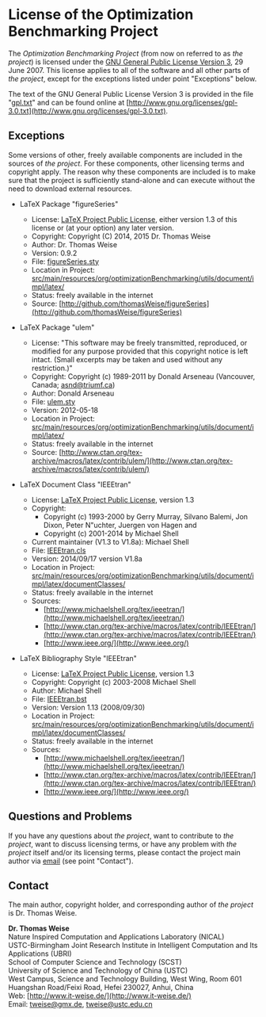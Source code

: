 License of the Optimization Benchmarking Project
================================================

The *Optimization Benchmarking Project* (from now on referred to
as *the project*) is licensed under the
[GNU General Public License Version 3](http://www.gnu.org/licenses/gpl-3.0-standalone.html), 29 June 2007.
This license applies to all of the software and all other parts of
*the project*, except for the exceptions listed under point
"Exceptions" below.

The text of the GNU General Public License Version 3 is provided in the
file "[gpl.txt](http://github.com/optimizationBenchmarking/optimizationBenchmarking/blob/master/gpl.txt)" and can be found online at
[http://www.gnu.org/licenses/gpl-3.0.txt](http://www.gnu.org/licenses/gpl-3.0.txt).

Exceptions
----------
Some versions of other, freely available components are included in the
sources of *the project*. For these components, other licensing terms
and copyright apply. The reason why these components are included is to
make sure that the project is sufficiently stand-alone and can execute
without the need to download external resources. 

* LaTeX Package "figureSeries"
    - License: [LaTeX Project Public License](http://www.latex-project.org/lppl.txt), either version 1.3 of this
      license or (at your option) any later version.
    - Copyright: Copyright (C) 2014, 2015 Dr. Thomas Weise
    - Author: Dr. Thomas Weise
    - Version: 0.9.2
    - File: [figureSeries.sty](http://github.com/optimizationBenchmarking/optimizationBenchmarking/tree/master/src/main/resources/org/optimizationBenchmarking/utils/document/impl/latex/figureSeries.sty)
    - Location in Project: [src/main/resources/org/optimizationBenchmarking/utils/document/impl/latex/](http://github.com/optimizationBenchmarking/optimizationBenchmarking/tree/master/src/main/resources/org/optimizationBenchmarking/utils/document/impl/latex/)
    - Status: freely available in the internet
    - Source: [http://github.com/thomasWeise/figureSeries](http://github.com/thomasWeise/figureSeries)
  
* LaTeX Package "ulem"
   - License: "This software may be freely transmitted, reproduced, or modified for any purpose provided that this copyright notice is left intact. (Small excerpts may be taken and used without any restriction.)"
   - Copyright: Copyright (c) 1989-2011 by Donald Arseneau (Vancouver, Canada; asnd@triumf.ca)
   - Author: Donald Arseneau
   - File: [ulem.sty](http://github.com/optimizationBenchmarking/optimizationBenchmarking/tree/master/src/main/resources/org/optimizationBenchmarking/utils/document/impl/latex/ulem.sty)
   - Version: 2012-05-18
   - Location in Project: [src/main/resources/org/optimizationBenchmarking/utils/document/impl/latex/](http://github.com/optimizationBenchmarking/optimizationBenchmarking/tree/master/src/main/resources/org/optimizationBenchmarking/utils/document/impl/latex/)
   - Status: freely available in the internet
   - Source: [http://www.ctan.org/tex-archive/macros/latex/contrib/ulem/](http://www.ctan.org/tex-archive/macros/latex/contrib/ulem/)

* LaTeX Document Class "IEEEtran"
   - License: [LaTeX Project Public License](http://www.latex-project.org/lppl.txt), version 1.3
   - Copyright:
     + Copyright (c) 1993-2000 by Gerry Murray, Silvano Balemi, Jon Dixon, Peter N"uchter, Juergen von Hagen and
     + Copyright (c) 2001-2014 by Michael Shell
   - Current maintainer (V1.3 to V1.8a): Michael Shell
   - File: [IEEEtran.cls](http://github.com/optimizationBenchmarking/optimizationBenchmarking/tree/master/src/main/resources/org/optimizationBenchmarking/utils/document/impl/latex/documentClasses/IEEEtran.cls)
   - Version: 2014/09/17 version V1.8a
   - Location in Project: [src/main/resources/org/optimizationBenchmarking/utils/document/impl/latex/documentClasses/](http://github.com/optimizationBenchmarking/optimizationBenchmarking/tree/master/src/main/resources/org/optimizationBenchmarking/utils/document/impl/latex/documentClasses/)
   - Status: freely available in the internet
   - Sources:
       + [http://www.michaelshell.org/tex/ieeetran/](http://www.michaelshell.org/tex/ieeetran/)
       + [http://www.ctan.org/tex-archive/macros/latex/contrib/IEEEtran/](http://www.ctan.org/tex-archive/macros/latex/contrib/IEEEtran/)
       + [http://www.ieee.org/](http://www.ieee.org/)
   
* LaTeX Bibliography Style "IEEEtran"
   - License: [LaTeX Project Public License](http://www.latex-project.org/lppl.txt), version 1.3
   - Copyright: Copyright (c) 2003-2008 Michael Shell
   - Author: Michael Shell
   - File: [IEEEtran.bst](http://github.com/optimizationBenchmarking/optimizationBenchmarking/tree/master/src/main/resources/org/optimizationBenchmarking/utils/document/impl/latex/documentClasses/IEEEtran.bst)
   - Version: Version 1.13 (2008/09/30)
   - Location in Project: [src/main/resources/org/optimizationBenchmarking/utils/document/impl/latex/documentClasses/](http://github.com/optimizationBenchmarking/optimizationBenchmarking/tree/master/src/main/resources/org/optimizationBenchmarking/utils/document/impl/latex/documentClasses/)
   - Status: freely available in the internet
   - Sources:
       + [http://www.michaelshell.org/tex/ieeetran/](http://www.michaelshell.org/tex/ieeetran/)
       + [http://www.ctan.org/tex-archive/macros/latex/contrib/IEEEtran/](http://www.ctan.org/tex-archive/macros/latex/contrib/IEEEtran/)
       + [http://www.ieee.org/](http://www.ieee.org/)
 
Questions and Problems
----------------------
If you have any questions about *the project*, want to contribute
to *the project*, want to discuss licensing terms, or have any
problem with *the project* itself and/or its licensing terms,
please contact the project main author via
[email](mailto:tweise@ustc.edu.cn) (see point "Contact").  

Contact
-------
The main author, copyright holder, and corresponding author of
*the project* is Dr. Thomas Weise.

**Dr. Thomas Weise**  
Nature Inspired Computation and Applications Laboratory (NICAL)  
USTC-Birmingham Joint Research Institute in Intelligent Computation and Its Applications (UBRI)  
School of Computer Science and Technology (SCST)  
University of Science and Technology of China (USTC)  
West Campus, Science and Technology Building, West Wing, Room 601  
Huangshan Road/Feixi Road, Hefei 230027, Anhui, China  
Web:    [http://www.it-weise.de/](http://www.it-weise.de/)  
Email:  [tweise@gmx.de](mailto:tweise@gmx.de), [tweise@ustc.edu.cn](mailto:tweise@ustc.edu.cn)